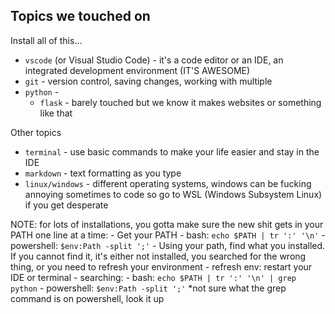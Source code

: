 ## Topics we touched on

Install all of this...
- `vscode` (or Visual Studio Code) - it's a code editor or an IDE, an integrated development environment (IT'S AWESOME)
- `git` - version control, saving changes, working with multiple
- `python` -
  - `flask` - barely touched but we know it makes websites or something like that

Other topics
- `terminal` - use basic commands to make your life easier and stay in the IDE
- `markdown` - text formatting as you type
- `linux/windows` - different operating systems, windows can be fucking annoying sometimes to code so go to WSL (Windows Subsystem Linux) if you get desperate



NOTE: for lots of installations, you gotta make sure the new shit gets in your PATH
one line at a time:
    - Get your PATH
      - bash: `echo $PATH | tr ':' '\n'`
      - powershell: `$env:Path -split ';'`
    - Using your path, find what you installed. If you cannot find it, it's either not installed, you searched for the wrong thing, or you need to refresh your environment
      - refresh env: restart your IDE or terminal
      - searching: 
        - bash: `echo $PATH | tr ':' '\n' | grep python`
        - powershell: `$env:Path -split ';'` *not sure what the grep command is on powershell, look it up
